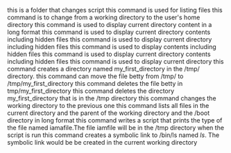 this is a folder that changes script
this command is used for listing files
this command is to change from a working directory to the user's home directory
this command is used to display current directory content in a long format
this command is used to display current directory contents including hidden files
this command is used to display current directory including hidden files
this command is used to display contents including hidden files
this command is used to display current directory contents including hidden files
this command is used to display current directory
this command creates a directory named my_first_directory in the /tmp/ directory.
this command can move the file betty from /tmp/ to /tmp/my_first_directory
this command deletes the file betty in tmp/my_first_directory
this command deletes the directory my_first_directory that is in the /tmp directory
this command changes the working directory to the previous one
this command lists all files in the current directory and the parent of the working directory and the /boot directory in long format
this command writes a script that prints the type of the file named iamafile.The file iamfile will be in the /tmp directory when the script is run
this command creates a symbolic link to /bin/ls named _ls_. The symbolic link would be be created in the current working directory
